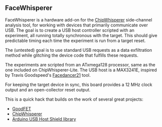 FaceWhisperer
-------------

FaceWhisperer is a hardware add-on for the [ChipWhisperer](https://newae.com/tools/chipwhisperer/) side-channel analysis tool, for working with devices that primarily communicate over USB. The goal is to create a USB host controller scripted with an experiment, all running totally synchronous with the target. This should give predictable timing each time the experiment is run from a target reset.

The (untested) goal is to use standard USB requests as a data exfiltration method while glitching the device code that fulfills these requests.

The experiments are scripted from an ATxmega128 processor, same as the one included on ChipWhisperer-Lite. The USB host is a MAX3241E, inspired by Travis Goodspeed's [Facedancer21](http://goodfet.sourceforge.net/hardware/facedancer21/) tool.

For keeping the target device in sync, this board provides a 12 MHz clock output and an open-collector reset output.

This is a quick hack that builds on the work of several great projects:

- [GoodFET](http://goodfet.sourceforge.net)
- [ChipWhisperer](https://newae.com/tools/chipwhisperer)
- [Arduino USB Host Shield library](https://github.com/felis/USB_Host_Shield_2.0)

